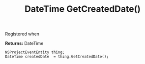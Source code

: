 ﻿---
uid: crmscript_ref_NSProjectEventEntity_GetCreatedDate
title: DateTime GetCreatedDate()
intellisense: NSProjectEventEntity.GetCreatedDate
keywords: NSProjectEventEntity, GetCreatedDate
so.topic: reference
---

Registered when

**Returns:** DateTime


```crmscript
NSProjectEventEntity thing;
DateTime createdDate  = thing.GetCreatedDate();
```


